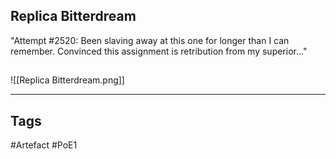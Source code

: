 ## Replica Bitterdream
"Attempt #2520: Been slaving away at this one for longer than I can remember.
Convinced this assignment is retribution from my superior..."
##
![[Replica Bitterdream.png]]

---
## Tags
#Artefact
#PoE1